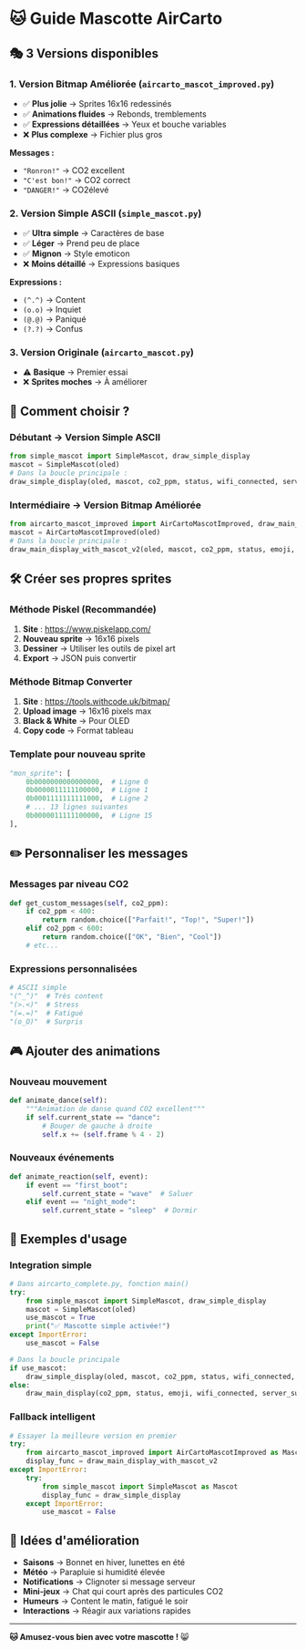 # 🐱 Guide Mascotte AirCarto

## 🎭 **3 Versions disponibles**

### 1. **Version Bitmap Améliorée** (`aircarto_mascot_improved.py`)
- ✅ **Plus jolie** → Sprites 16x16 redessinés
- ✅ **Animations fluides** → Rebonds, tremblements
- ✅ **Expressions détaillées** → Yeux et bouche variables
- ❌ **Plus complexe** → Fichier plus gros

**Messages :**
- `"Ronron!"` → CO2 excellent
- `"C'est bon!"` → CO2 correct  
- `"DANGER!"` → CO2élevé

### 2. **Version Simple ASCII** (`simple_mascot.py`)
- ✅ **Ultra simple** → Caractères de base
- ✅ **Léger** → Prend peu de place
- ✅ **Mignon** → Style emoticon
- ❌ **Moins détaillé** → Expressions basiques

**Expressions :**
- `(^.^)` → Content
- `(o.o)` → Inquiet
- `(@.@)` → Paniqué
- `(?.?)` → Confus

### 3. **Version Originale** (`aircarto_mascot.py`)
- ⚠️ **Basique** → Premier essai
- ❌ **Sprites moches** → À améliorer

## 🎨 **Comment choisir ?**

### **Débutant** → Version Simple ASCII
```python
from simple_mascot import SimpleMascot, draw_simple_display
mascot = SimpleMascot(oled)
# Dans la boucle principale :
draw_simple_display(oled, mascot, co2_ppm, status, wifi_connected, server_success)
```

### **Intermédiaire** → Version Bitmap Améliorée
```python
from aircarto_mascot_improved import AirCartoMascotImproved, draw_main_display_with_mascot_v2
mascot = AirCartoMascotImproved(oled)
# Dans la boucle principale :
draw_main_display_with_mascot_v2(oled, mascot, co2_ppm, status, emoji, wifi_connected, server_success)
```

## 🛠️ **Créer ses propres sprites**

### **Méthode Piskel (Recommandée)**
1. **Site** : https://www.piskelapp.com/
2. **Nouveau sprite** → 16x16 pixels
3. **Dessiner** → Utiliser les outils de pixel art
4. **Export** → JSON puis convertir

### **Méthode Bitmap Converter**
1. **Site** : https://tools.withcode.uk/bitmap/
2. **Upload image** → 16x16 pixels max
3. **Black & White** → Pour OLED
4. **Copy code** → Format tableau

### **Template pour nouveau sprite**
```python
"mon_sprite": [
    0b0000000000000000,  # Ligne 0
    0b0000011111100000,  # Ligne 1
    0b0001111111111000,  # Ligne 2
    # ... 13 lignes suivantes
    0b0000011111100000,  # Ligne 15
],
```

## ✏️ **Personnaliser les messages**

### **Messages par niveau CO2**
```python
def get_custom_messages(self, co2_ppm):
    if co2_ppm < 400:
        return random.choice(["Parfait!", "Top!", "Super!"])
    elif co2_ppm < 600:
        return random.choice(["OK", "Bien", "Cool"])
    # etc...
```

### **Expressions personnalisées**
```python
# ASCII simple
"(^_^)"  # Très content
"(>.<)"  # Stress
"(=.=)"  # Fatigué
"(o_O)"  # Surpris
```

## 🎮 **Ajouter des animations**

### **Nouveau mouvement**
```python
def animate_dance(self):
    """Animation de danse quand CO2 excellent"""
    if self.current_state == "dance":
        # Bouger de gauche à droite
        self.x += (self.frame % 4 - 2)
```

### **Nouveaux événements**
```python
def animate_reaction(self, event):
    if event == "first_boot":
        self.current_state = "wave"  # Saluer
    elif event == "night_mode":
        self.current_state = "sleep"  # Dormir
```

## 📝 **Exemples d'usage**

### **Integration simple**
```python
# Dans aircarto_complete.py, fonction main()
try:
    from simple_mascot import SimpleMascot, draw_simple_display
    mascot = SimpleMascot(oled)
    use_mascot = True
    print("✅ Mascotte simple activée!")
except ImportError:
    use_mascot = False

# Dans la boucle principale
if use_mascot:
    draw_simple_display(oled, mascot, co2_ppm, status, wifi_connected, server_success)
else:
    draw_main_display(co2_ppm, status, emoji, wifi_connected, server_success)
```

### **Fallback intelligent**
```python
# Essayer la meilleure version en premier
try:
    from aircarto_mascot_improved import AirCartoMascotImproved as Mascot
    display_func = draw_main_display_with_mascot_v2
except ImportError:
    try:
        from simple_mascot import SimpleMascot as Mascot
        display_func = draw_simple_display
    except ImportError:
        use_mascot = False
```

## 🎯 **Idées d'amélioration**

- **Saisons** → Bonnet en hiver, lunettes en été
- **Météo** → Parapluie si humidité élevée  
- **Notifications** → Clignoter si message serveur
- **Mini-jeux** → Chat qui court après des particules CO2
- **Humeurs** → Content le matin, fatigué le soir
- **Interactions** → Réagir aux variations rapides

---

**🐱 Amusez-vous bien avec votre mascotte !** 😸 
